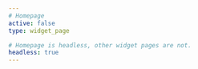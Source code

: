 ```yaml
---
# Homepage
active: false
type: widget_page

# Homepage is headless, other widget pages are not.
headless: true
---
```

